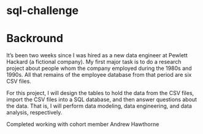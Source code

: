 # sql-challenge
# Backround
It’s been two weeks since I was hired as a new data engineer at Pewlett Hackard (a fictional company). My first major task is to do a research project about people whom the company employed during the 1980s and 1990s. All that remains of the employee database from that period are six CSV files.

For this project, I will design the tables to hold the data from the CSV files, import the CSV files into a SQL database, and then answer questions about the data. That is, I will perform data modeling, data engineering, and data analysis, respectively.

Completed working with cohort member Andrew Hawthorne
